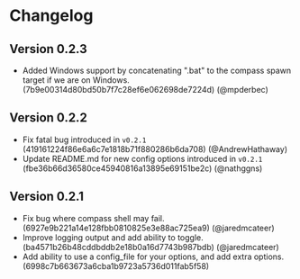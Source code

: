 # Changelog

## Version 0.2.3

 - Added Windows support by concatenating ".bat" to the compass spawn target if we are on Windows. (7b9e00314d80bd50b7f7c28ef6e062698de7224d) (@mpderbec)

## Version 0.2.2

 - Fix fatal bug introduced in `v0.2.1` (419161224f86e6a6c7e1818b71f880286b6da708) (@AndrewHathaway)
 - Update README.md for new config options introduced in `v0.2.1` (fbe36b66d36580ce45940816a13895e69151be2c) (@nathggns)

## Version 0.2.1

 - Fix bug where compass shell may fail. (6927e9b221a14e128fbb0810825e3e88ac725ea9) (@jaredmcateer)
 - Improve logging output and add ability to toggle. (ba4571b26b48cddbddb2e18b0a16d7743b987bdb) (@jaredmcateer)
 - Add ability to use a config_file for your options, and add extra options. (6998c7b663673a6cba1b9723a5736d011fab5f58)
